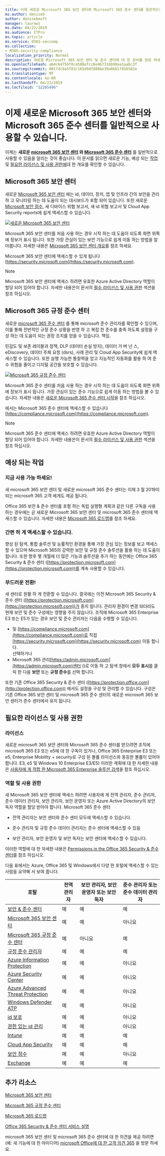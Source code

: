 ```yaml
---
title: 이제 새로운 Microsoft 365 보안 센터와 Microsoft 365 준수 센터를 일반적으로 사용할 수 있습니다.
ms.author: deniseb
author: denisebmsft
manager: laurawi
ms.date: 04/22/2019
ms.audience: ITPro
ms.topic: article
ms.service: O365-seccomp
ms.collection:
- M365-security-compliance
localization_priority: Normal
description: 새로운 Microsoft 365 보안 센터 및 준수 센터에 대 한 준비를 완료 하세요.
ms.openlocfilehash: a64c64756f0c4588efcc6e467316b90aa1aabc3f
ms.sourcegitcommit: 0017dc6a5f81c165d9dfd88be39a6bb17856582e
ms.translationtype: MT
ms.contentlocale: ko-KR
ms.lasthandoff: 04/23/2019
ms.locfileid: "32265496"
---
```

# <a name="the-new-microsoft-365-security-center-and-microsoft-365-compliance-center-are-now-generally-available"></a>이제 새로운 Microsoft 365 보안 센터와 Microsoft 365 준수 센터를 일반적으로 사용할 수 있습니다.

이제는 **새로운 [microsoft 365 보안 센터](#microsoft-365-security-center) 와 [Microsoft 365 준수 센터](#microsoft-365-compliance-center)** 를 일반적으로 사용할 수 있음을 알리는 것이 좋습니다. 이 문서를 읽으면 새로운 기능, 예상 되는 [작업](#what-to-expect)및 [필요한 라이선스 및 사용 권한에](#required-licenses-and-permissions)대 한 개요를 확인할 수 있습니다.

## <a name="microsoft-365-security-center"></a>Microsoft 365 보안 센터

새로운 [Microsoft 365 보안 센터](overview-security-center.md) 에는 id, 데이터, 장치, 앱 및 인프라 간의 보안을 관리 하 고 모니터링 하는 데 도움이 되는 대시보드가 포함 되어 있습니다. 또한 새로운 [Microsoft 보안 점수](microsoft-secure-score.md), 새 디바이스 위협 보고서, 새 id 위협 보고서 및 Cloud App Security reports에 쉽게 액세스할 수 있습니다. 

[![새로운 Microsoft 365 보안 센터](media/m365-security-center.png)](overview-security-center.md)

Microsoft 365 보안 센터를 처음 사용 하는 경우 시작 하는 데 도움이 되도록 화면 위쪽에 정보가 표시 됩니다. 또한 가장 관심이 있는 보안 기능으로 쉽게 이동 하는 방법을 알아봅니다. 자세한 내용은 [Microsoft 365 보안 센터 개요](overview-security-center.md)를 참조 하세요.

Microsoft 365 보안 센터에 액세스할 수 있게 됩니다 [https://security.microsoft.com](https://security.microsoft.com). 

> [!NOTE]
> Microsoft 365 보안 센터에 액세스 하려면 유효한 Azure Active Directory 역할이 할당 되어 있어야 합니다. 자세한 내용은이 문서의 [필수 라이선스 및 사용 권한](#required-licenses-and-permissions) 섹션을 참조 하십시오.

## <a name="microsoft-365-compliance-center"></a>Microsoft 365 규정 준수 센터

새로운 [microsoft 365 준수 센터](microsoft-365-compliance-center.md) 를 통해 microsoft 준수 관리자를 확인할 수 있으며,이를 통해 전반적인 규정 준수 상황을 반영 하 고 복잡 한 준수를 충족 하도록 설정을 구성 하는 데 도움이 되는 권장 조치를 얻을 수 있습니다. 책임. 

민감도 및 보존 레이블과 정책, DLP (데이터 손실 방지), 데이터 거 버 넌 스, eDiscovery, 데이터 주체 요청 (dsrs), 사례 관리 및 Cloud App Security에 쉽게 액세스할 수 있습니다. 또한 실행 가능한 통찰력을 얻고 지능적인 자동화를 활용 하 여 준수 위험을 줄이고 디지털 공간을 보호할 수 있습니다. 

[![Microsoft 365 규정 준수 센터](media/m365-compliance-center.png)](microsoft-365-compliance-center.md)

Microsoft 365 준수 센터를 처음 사용 하는 경우 시작 하는 데 도움이 되도록 화면 위쪽에 정보가 표시 됩니다. 가장 관심이 있는 준수 기능으로 쉽게 이동 하는 방법을 볼 수 있습니다. 자세한 내용은 [새로운 Microsoft 365 준수 센터 시작](microsoft-365-compliance-center.md)을 참조 하십시오.

에서는 Microsoft 365 준수 센터에 액세스할 수 있습니다 [https://compliance.microsoft.com](https://compliance.microsoft.com).  

> [!NOTE]
> Microsoft 365 준수 센터에 액세스 하려면 유효한 Azure Active Directory 역할이 할당 되어 있어야 합니다. 자세한 내용은이 문서의 [필수 라이선스 및 사용 권한](#required-licenses-and-permissions) 섹션을 참조 하십시오.

## <a name="what-to-expect"></a>예상 되는 작업

### <a name="available-now"></a>지금 사용 가능 하세요!

새 microsoft 365 보안 센터 및 새로운 microsoft 365 준수 센터는 이제 3 월 2019이 되는 microsoft 365 고객 에게도 제공 됩니다. 

Office 365 보안 & 준수 센터를 포함 하는 독립 실행형 계획과 같은 다른 구독을 사용 하는 경우에는 곧 새로운 Microsoft 365 보안 센터 및 microsoft 365 준수 센터에 액세스할 수 있습니다. 자세한 내용은 [Microsoft 365 로드맵](https://www.microsoft.com/microsoft-365/roadmap)를 참조 하세요.

### <a name="easy-access"></a>간편 하 게 액세스할 수 있습니다.

향상 된 탐색, 통합 솔루션 및 능률적인 환경을 통해 가장 관심 있는 정보를 보고 액세스할 수 있으며 Microsoft 365의 강력한 보안 및 규정 준수 솔루션을 활용 하는 데 도움이 됩니다. 또한 향후 몇 개월에 더 많은 기능과 솔루션을 추가 하는 동안에는 Office 365 Security & 준수 센터 ([https://protection.microsoft.com](https://protection.microsoft.com))를 계속 사용할 수 있습니다.

### <a name="smooth-transition"></a>부드러운 전환!

새 센터로 원활 하 게 전환할 수 있습니다. 결국에는 이전 Microsoft 365 Security & 준수 센터 ([https://protection.microsoft.com](https://protection.microsoft.com))가 중지 됩니다. 관리자 환경이 변경 되더라도 현재 보안 및 준수 구성에는 영향을 주지 않습니다. 조직에 Microsoft 365 Enterprise E3 또는 E5가 있는 경우 보안 및 준수 관리자는 다음을 수행할 수 있습니다.

- 및 [https://compliance.microsoft.com](https://compliance.microsoft.com)로 직접 [https://security.microsoft.com](https://security.microsoft.com) 이동 합니다. <br> 선택하거나   
- Microsoft 365 관리[https://admin.microsoft.com](https://admin.microsoft.com)센터 ()로 이동 하 고 탐색 창에서 **모두 표시**를 클릭 한 다음 **보안** 또는 **규정 준수**를 선택 합니다.

또한 기존 Office 365 Security & 준수 센터 ([https://protection.office.com](http://protection.office.com)) 에서도 설정을 구성 및 관리할 수 있습니다. 구성은 기존 Office 365 보안 센터 및 microsoft 365 준수 센터의 새로운 microsoft 365 보안 센터가 준수 센터에서 유지 됩니다.  

## <a name="required-licenses-and-permissions"></a>필요한 라이선스 및 사용 권한

### <a name="licenses"></a>라이선스

새로운 microsoft 365 보안 센터와 Microsoft 365 준수 센터를 받으려면 조직에 microsoft 365 E3 또는 e5에 대 한 구독이 있거나, Office 365 Enterprise E3 또는 e5, Enterprise Mobility + security로 구성 된 볼륨 라이선스와 동등한 볼륨이 있어야 합니다. E3, e5 및 Windows 10 Enterprise E3/E5) 이러한 계획에 대 한 자세한 내용은 [사용자에 게 적합 한 Microsoft 365 Enterprise 솔루션 검색](https://www.microsoft.com/microsoft-365/compare-all-microsoft-365-plans)을 참조 하십시오.

### <a name="roles-and-permissions"></a>역할 및 사용 권한

새 Microsoft 365 보안 센터에 액세스 하려면 사용자에 게 전역 관리자, 준수 관리자, 준수 데이터 관리자, 보안 관리자, 보안 운영자 또는 Azure Active Directory의 보안 독자 역할을 할당 받아야 합니다. Microsoft 365 준수 센터

- 전역 관리자는 보안 센터와 준수 센터 모두에 액세스할 수 있습니다.

- 준수 관리자 및 규정 준수 데이터 관리자는 준수 센터에 액세스할 수 있음

- 보안 관리자, 보안 운영자 및 보안 독자는 보안 센터에 액세스할 수 있습니다.

 이러한 역할에 대 한 자세한 내용은 [Permissions in the Office 365 Security & 준수 센터](permissions-in-the-security-and-compliance-center.md)를 참조 하십시오.
 
다음 표에서는 Azure, Office 365 및 Windows에서 다양 한 포털에 액세스할 수 있는 사람을 요약해 서 보여 줍니다.

|포탈 |전역 관리자 |보안 관리자, 보안 운영자 또는 보안 독자|준수 관리자 또는 준수 데이터 관리자 |
|---------|---------|---------|---------|
|[보안 & 준수 센터](https://protection.office.com) |예 |예  |예 |
|[Microsoft 365 보안 센터](https://security.microsoft.com) |예  | 예  | 아니요        |
|[Microsoft 365 규정 준수 센터](https://compliance.microsoft.com) | 예 | 아니요 | 예 |
|[규정 준수 관리자](https://aka.ms/compliancemanager) |예 | 예 |예  |
|[Azure Information Protection](https://docs.microsoft.com/azure/information-protection) |예 |예 |아니요 |
|[Azure Security Center](https://docs.microsoft.com/azure/security-center/)  |예 |예 |아니요 |
|[Azure Advanced Threat Protection](https://docs.microsoft.com/azure-advanced-threat-protection/what-is-atp)  |예 |예 |아니요 |
|[Windows Defender ATP](https://docs.microsoft.com/windows/security/threat-protection/windows-defender-atp/windows-defender-advanced-threat-protection?ocid=tia-260153000#windows-defender-atp) |예 |예 |아니요 |
|[id 보호](https://docs.microsoft.com/azure/active-directory/identity-protection)     |예 |예 |아니요 |
|[권한 있는 id 관리](https://docs.microsoft.com/azure/active-directory/privileged-identity-management)     |예 |예 |아니요 |
|[Intune](https://docs.microsoft.com/intune)     |예 |예 |예 |
|[Cloud App Security](https://docs.microsoft.com/cloud-app-security/)     |예 |예 |예 |
|[보안 점수](https://docs.microsoft.com/office365/securitycompliance/office-365-secure-score)     |예 |예 |아니요 |
|[Exchange](https://docs.microsoft.com/exchange/)     |예 |예 |예 |

## <a name="additional-resources"></a>추가 리소스

[Microsoft 365 보안 센터](overview-security-center.md)

[Microsoft 365 규정 준수 센터](microsoft-365-compliance-center.md)

[Microsoft 365 로드맵](https://www.microsoft.com/microsoft-365/roadmap)

[Office 365 Security & 준수 센터 서비스 설명](https://docs.microsoft.com/office365/servicedescriptions/office-365-platform-service-description/office-365-securitycompliance-center)

microsoft 365 보안 센터 및 microsoft 365 준수 센터에 대 한 의견을 제공 하려면 (예: 새 기능에 대 한 아이디어) [microsoft Office에 대 한 고객 의견 365](https://office365.uservoice.com) 을 방문 하세요.
